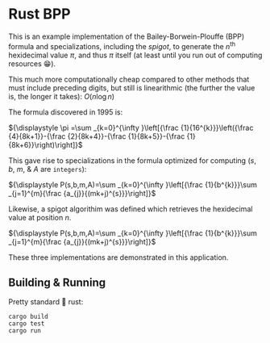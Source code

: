 # Rust BPP
This is an example implementation of the Bailey-Borwein-Plouffe (BPP) formula and specializations, including the *spigot*, to generate the $n$<sup>th</sup> hexidecimal value $\pi$, and thus $\pi$ itself (at least until you run out of computing resources :grin:).

This much more computationally cheap compared to other methods that must include preceding digits, but still is linearithmic (the further the value is, the longer it takes): $O(n\log n)$

The formula discovered in 1995 is:    

$`{\displaystyle \pi =\sum _{k=0}^{\infty }\left[{\frac {1}{16^{k}}}\left({\frac {4}{8k+1}}-{\frac {2}{8k+4}}-{\frac {1}{8k+5}}-{\frac {1}{8k+6}}\right)\right]}`$

This gave rise to specializations in the formula optimized for computing ($s$, $b$, $m$, & $A$ are `integers`):    

$`{\displaystyle P(s,b,m,A)=\sum _{k=0}^{\infty }\left[{\frac {1}{b^{k}}}\sum _{j=1}^{m}{\frac {a_{j}}{(mk+j)^{s}}}\right]}`$

Likewise, a spigot algorithim was defined which retrieves the hexidecimal value at position $n$.

$`{\displaystyle P(s,b,m,A)=\sum _{k=0}^{\infty }\left[{\frac {1}{b^{k}}}\sum _{j=1}^{m}{\frac {a_{j}}{(mk+j)^{s}}}\right]}`$

These three implementations are demonstrated in this application.

## Building & Running
Pretty standard :crab: rust:
```
cargo build
cargo test
cargo run
```